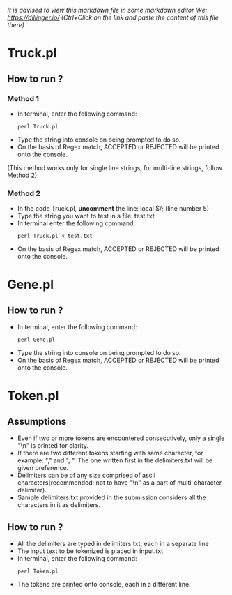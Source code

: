 _It is advised to view this markdown file in some markdown editor like: https://dillinger.io/ (Ctrl+Click on the link and paste the content of this file there)_

# Truck.pl

## How to run ?

### Method 1
- In terminal, enter the following command:
    ```
    perl Truck.pl
    ```
- Type the string into console on being prompted to do so.
- On the basis of Regex match, ACCEPTED or REJECTED will be printed onto the console.

(This method works only for single line strings, for multi-line strings, follow Method 2)

### Method 2
- In the code Truck.pl, **uncomment** the line: local $/; (line number 5)
- Type the string you want to test in a file: test.txt
- In terminal enter the following command:
    ```
    perl Truck.pl < test.txt
    ```
- On the basis of Regex match, ACCEPTED or REJECTED will be printed onto the console.

#

# Gene.pl

## How to run ?

- In terminal, enter the following command:
    ```
    perl Gene.pl
    ```
- Type the string into console on being prompted to do so.
- On the basis of Regex match, ACCEPTED or REJECTED will be printed onto the console.

#

# Token.pl

## Assumptions
- Even if two or more tokens are encountered consecutively, only a single "\n" is printed for clarity.
- If there are two different tokens starting with same character, for example: "," and ", ". The one written first in the delimiters.txt will be given preference.
- Delimiters can be of any size comprised of ascii characters(recommended: not to have "\n" as a part of multi-character delimiter).
- Sample delimiters.txt provided in the submission considers all the characters in it as delimiters.

## How to run ?

- All the delimiters are typed in delimiters.txt, each in a separate line
- The input text to be tokenized is placed in input.txt
- In terminal, enter the following command:
    ```
    perl Token.pl
    ```
- The tokens are printed onto console, each in a different line.